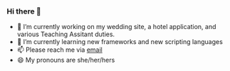 ### Hi there 👋



- 🔭 I’m currently working on my wedding site, a hotel application, and various Teaching Assitant duties.
- 🌱 I’m currently learning new frameworks and new scripting languages
- 📫 Please reach me via [email](mailto:webdevsabrina@gmail.com)
- 😄 My pronouns are she/her/hers
